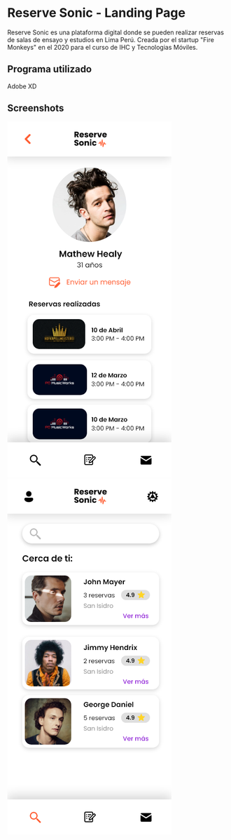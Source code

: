 # Reserve Sonic - Landing Page

Reserve Sonic es una plataforma digital donde se pueden realizar reservas de salas de ensayo y estudios en Lima Perú. Creada por el startup "Fire Monkeys" en el 2020 para el curso de IHC y Tecnologias Móviles.

## Programa utilizado
Adobe XD

## Screenshots
![alt text](https://github.com/cammarb/Reserve-Sonic-Prototype/blob/main/screenshots/ACCOUNT.png?raw=true)
![alt text](https://github.com/cammarb/Reserve-Sonic-Prototype/blob/main/screenshots/SEARCH.png?raw=true)
